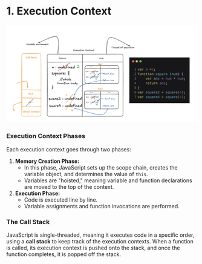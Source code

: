 # 1. Execution Context

![image.png](1%20Execution%20Context%20122db671cf8180829fb9ea0993d5418a/image.png)

### Execution Context Phases

Each execution context goes through two phases:

1. **Memory Creation Phase:**
    - In this phase, JavaScript sets up the scope chain, creates the variable object, and determines the value of `this`.
    - Variables are "hoisted," meaning variable and function declarations are moved to the top of the context.
2. **Execution Phase:**
    - Code is executed line by line.
    - Variable assignments and function invocations are performed.

### The Call Stack

JavaScript is single-threaded, meaning it executes code in a specific order, using a **call stack** to keep track of the execution contexts. When a function is called, its execution context is pushed onto the stack, and once the function completes, it is popped off the stack.